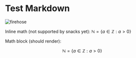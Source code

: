 # Test Markdown

![firehose](~/Pictures/firehose.gif)

Inline math (not supported by snacks yet): $\mathbb{N} = \{ a \in \mathbb{Z} : a > 0 \}$

Math block (should render):

```math
\mathbb{N} = \{ a \in \mathbb{Z} : a > 0 \}
```

